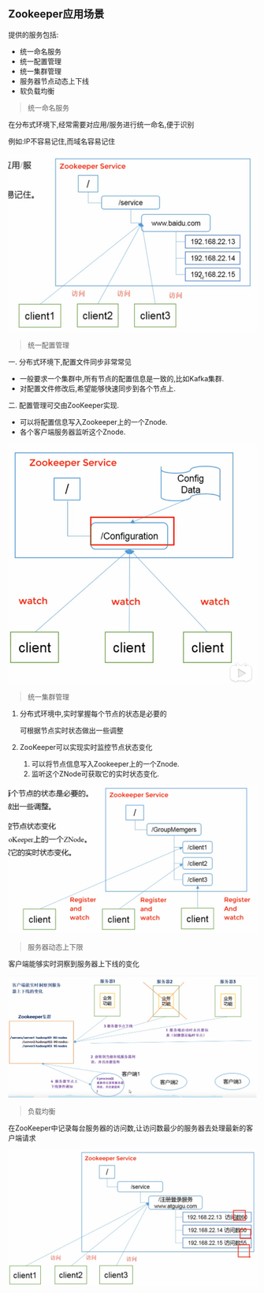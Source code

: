## Zookeeper应用场景

提供的服务包括: 

- 统一命名服务
- 统一配置管理
- 统一集群管理
- 服务器节点动态上下线
- 软负载均衡



> 统一命名服务

在分布式环境下,经常需要对应用/服务进行统一命名,便于识别

例如:IP不容易记住,而域名容易记住

![1599114658274](04_%E5%BA%94%E7%94%A8%E5%9C%BA%E6%99%AF.assets/1599114658274.png)

> 统一配置管理

一. 分布式环境下,配置文件同步非常常见

- 一般要求一个集群中,所有节点的配置信息是一致的,比如Kafka集群.
- 对配置文件修改后,希望能够快速同步到各个节点上.

二. 配置管理可交由ZooKeeper实现.

- 可以将配置信息写入Zookeeper上的一个Znode.
- 各个客户端服务器监听这个Znode.

![1599114727186](04_%E5%BA%94%E7%94%A8%E5%9C%BA%E6%99%AF.assets/1599114727186.png)

> 统一集群管理

1. 分布式环境中,实时掌握每个节点的状态是必要的

   可根据节点实时状态做出一些调整

2. ZooKeeper可以实现实时监控节点状态变化

   1. 可以将节点信息写入Zookeeper上的一个Znode.
   2. 监听这个ZNode可获取它的实时状态变化.


![1599115092220](04_%E5%BA%94%E7%94%A8%E5%9C%BA%E6%99%AF.assets/1599115092220.png)

> 服务器动态上下限

客户端能够实时洞察到服务器上下线的变化

![1599115183780](04_%E5%BA%94%E7%94%A8%E5%9C%BA%E6%99%AF.assets/1599115183780.png)

> 负载均衡

在ZooKeeper中记录每台服务器的访问数,让访问数最少的服务器去处理最新的客户端请求

![1599115241311](04_%E5%BA%94%E7%94%A8%E5%9C%BA%E6%99%AF.assets/1599115241311.png)